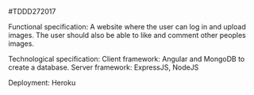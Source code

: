 #TDDD272017

Functional specification:
A website where the user can log in and upload images. The user should also be able to like and comment
other peoples images. 


Technological specification:
Client framework: Angular and MongoDB to create a database. 
Server framework: ExpressJS, NodeJS

Deployment: Heroku

